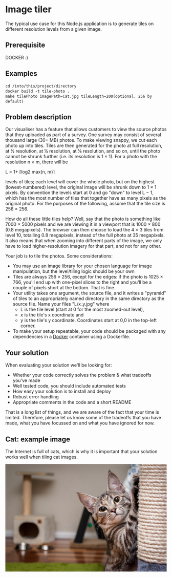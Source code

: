 # Image tiler
The typical use case for this Node.js application is to generate tiles on different resolution levels from a given image.

## Prerequisite
DOCKER :)

## Examples
```
cd /into/this/project/directory
docker build -t tile-photo . 
make tilePhoto imagePath=Cat.jpg tileLength=200(optional, 256 by default)
```
## Problem description

Our visualiser has a feature that allows customers to view the source photos that they uploaded as part of a survey. One survey may consist of several thousand large (30+ MB) photos. To make viewing snappy, we cut each photo up into tiles. Tiles are then generated for the photo at full resolution, at 1⁄2 resolution, at 1⁄4 resolution, at 1⁄8 resolution, and so on, until the photo cannot be shrunk further (i.e. its resolution is 1 × 1). For a photo with the resolution n × m, there will be

L = 1+ ⌈log2 max(n, m)⌉

levels of tiles; each level will cover the whole photo, but on the highest (lowest-numbered) level, the original image will be shrunk down to 1 × 1 pixels. By convention the levels start at 0 and go "down" to level L − 1, which has the most number of tiles that together have as many pixels as the original photo. For the purposes of the following, assume that the tile size is 256 × 256.

How do all these little tiles help? Well, say that the photo is something like 7000 × 5000 pixels and we are viewing it in a viewport that is 1000 × 800 (0.8 megapixels). The browser can then choose to load the 4 × 3 tiles from level 10, totalling 0.8 megapixels, instead of the full photo at 35 megapixels. It also means that when zooming into different parts of the image, we only have to load higher-resolution imagery for that part, and not for any other.

Your job is to tile the photos. Some considerations:

- You may use an image library for your chosen language for image manipulation, but the level/tiling logic should be your own
- Tiles are always 256 × 256, except for the edges: if the photo is 1025 × 766, you'll end up with one-pixel slices to the right and you'll be a couple of pixels short at the bottom. That is fine.
- Your utility takes one argument, the source file, and it writes a "pyramid" of tiles to an appropriately named directory in the same directory as the source file. Name your files "L/x_y.jpg" where
    - L is the tile level (start at 0 for the most zoomed-out level),
    - x is the tile's x coordinate and
    - y is the tile's y coordinate. Coordinates start at 0,0 in the top-left corner.
- To make your setup repeatable, your code should be packaged with any dependencies in a [Docker](https://www.docker.com/) container using a Dockerfile. 

## Your solution

When evaluating your solution we'll be looking for:

- Whether your code correctly solves the problem & what tradeoffs you've made
- Well tested code, you should include automated tests
- How easy your solution is to install and deploy
- Robust error handling
- Appropriate comments in the code and a short README

That is a long list of things, and we are aware of the fact that your time is limited. Therefore, please let us know some of the tradeoffs that you have made, what you have focussed on and what you have ignored for now.


## Cat: example image

The Internet is full of cats, which is why it is important that your solution works well when tiling cat images.

![Image of Cat](Cat.jpg)